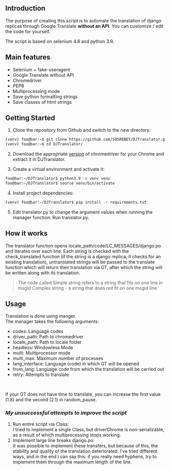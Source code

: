## Introduction

The purpose of creating this script is to automate the translation of django replicas through Google Translate **without an API**. You can customize / edit the code for yourself.

The script is based on selenium 4.8 and python 3.9.

## Main features

- Selenium + fake-useragent
- Google Translate without API
- Chromedriver
- PEP8
- Multiprocessing mode
- Save python formatting strings
- Save classes of html strings

## Getting Started

1. Clone the repository from Github and switch to the new directory:

```bash
(venv) foo@bar:~$ git clone https://github.com/SOSREBET/DJTranslator.git
(venv) foo@bar:~$ cd DJTranslator/
```

2. Download the appropriate [version](https://chromedriver.chromium.org/downloads) of chromedriver for your Chrome and extract it in DJTranslator.
   
3. Create a virtual environment and activate it:

```bash
foo@bar:~/DJTranslator$ python3.9 -m venv venv
foo@bar:~/DJTranslator$ source venv/bin/activate
```

4. Install project dependencies:
   
```bash
(venv) foo@bar:~/DJTranslator$ pip install -r requirements.txt
```

5. Edit translator.py to change the argument values when running the manager function. Run translator.py.

## How it works

The translator function opens locale_path/code/LC_MESSAGES/django.po and iterates over each line. Each string is checked with the check_translated function (if the string is a django replica, it checks for an existing translation), untranslated strings will be passed to the translate function which will return their translation via GT, after which the string will be written along with its translation.

> The code called Simple string refers to a string that fits on one line in msgid
Complex string - a string that does not fit on one msgid line

## Usage

Translation is done using manger.<br>
The manager takes the following arguments:

- codes: Language codes
- driver_path: Path to chromedriver
- locale_path: Path to locale folder
- headless: Windowless Mode
- multi: Multiprocessor mode
- multi_max: Maximum number of processes
- lang_interface: Language (code) in which GT will be opened
- from_lang: Language code from which the translation will be carried out
- retry: Attempts to translate

<br>

If your GT does not have time to translate, you can increase the first value (1.8) and the second (2.1) in random_pause.

### *My unsuccessful attempts to improve the script*

1. Run entire script via Class:<br>
   I tried to implement a single Class, but driverChrome is non-serializable, as a result of which multiprocessing stops working.
2. Implement large line breaks django.po:<br>
   It was possible to implement these transfers, but because of this, the stability and quality of the translation deteriorated. I've tried different ways, and in the end I can say this: if you really need hyphens, try to implement them through the maximum length of the line.
